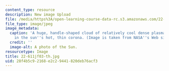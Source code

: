 ```yaml
---
content_type: resource
description: New image Upload
file: /media/https%3A/open-learning-course-data-rc.s3.amazonaws.com/22-611j-introduction-to-plasma-physics-i-fall-2003/28f4b5c92168e2c29441820deb76acf3_22-611jf03-th.jpg
file_type: image/jpeg
image_metadata:
  caption: 'A huge, handle-shaped cloud of relatively cool dense plasma suspended
    in the sun''s hot, thin corona. (Image is taken from NASA''s Web site: [http://www.nasa.gov](http://www.nasa.gov/).)'
  credit: ''
  image-alt: A photo of the Sun.
resourcetype: Image
title: 22-611jf03-th.jpg
uid: 28f4b5c9-2168-e2c2-9441-820deb76acf3
---
```

